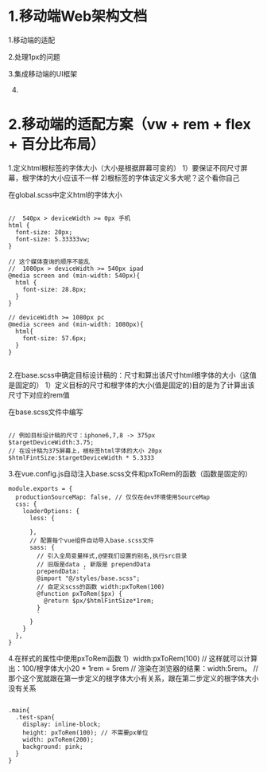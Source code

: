# 1.移动端Web架构文档

1.移动端的适配

2.处理1px的问题

3.集成移动端的UI框架

4.


# 2.移动端的适配方案（vw + rem + flex + 百分比布局）

1.定义html根标签的字体大小（大小是根据屏幕可变的）
  1）要保证不同尺寸屏幕，根字体的大小应该不一样
  2)根标签的字体该定义多大呢？这个看你自己

在global.scss中定义html的字体大小

```

//  540px > deviceWidth >= 0px 手机
html {
  font-size: 20px;
  font-size: 5.33333vw;
}

// 这个媒体查询的顺序不能乱
//  1080px > deviceWidth >= 540px ipad
@media screen and (min-width: 540px){
  html {
    font-size: 28.8px;
  }
}

// deviceWidth >= 1080px pc
@media screen and (min-width: 1080px){
  html{
    font-size: 57.6px;
  }
}


```

2.在base.scss中确定目标设计稿的：尺寸和算出该尺寸html根字体的大小（这值是固定的）
  1）定义目标的尺寸和根字体的大小(值是固定的)目的是为了计算出该尺寸下对应的rem值

在base.scss文件中编写
```

// 例如目标设计稿的尺寸：iphone6,7,8 -> 375px
$targetDeviceWidth:3.75;
// 在设计稿为375屏幕上，根标签html字体的大小 20px
$htmlFintSize:$targetDeviceWidth * 5.3333

```

3.在vue.config.js自动注入base.scss文件和pxToRem的函数（函数是固定的）

```
module.exports = {
  productionSourceMap: false, // 仅仅在dev环境使用SourceMap
  css: {
    loaderOptions: {
      less: {

      },
      // 配置每个vue组件自动导入base.scss文件
      sass: {
        // 引入全局变量样式,@使我们设置的别名,执行src目录
        // 旧版是data , 新版是 prependData
        prependData: `
        @import "@/styles/base.scss";
        // 自定义scss的函数 width:pxToRem(100)
        @function pxToRem($px) {
          @return $px/$htmlFintSize*1rem;
        }
        `
      }
    }
  },
}

```

4.在样式的属性中使用pxToRem函数
  1）width:pxToRem(100)  // 这样就可以计算出：100/根字体大小20 * 1rem = 5rem
    // 渲染在浏览器的结果：width:5rem。 
    // 那个这个宽就跟在第一步定义的根字体大小有关系，跟在第二步定义的根字体大小没有关系

```

.main{
  .test-span{
    display: inline-block;
    height: pxToRem(100); // 不需要px单位
    width: pxToRem(200);
    background: pink;
  }
}

```







